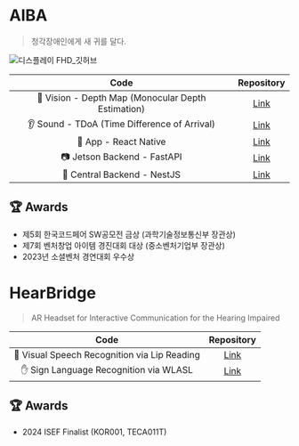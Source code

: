 # AIBA
> 청각장애인에게 새 귀를 달다.

![디스플레이 FHD_깃허브](https://github.com/user-attachments/assets/aa0d9f47-f92d-4917-87d8-3a8a18128e1a)


| Code    | Repository    |
| :---:   | :---:         |
| 👀 Vision - Depth Map (Monocular Depth Estimation) | [Link](https://github.com/team-ruku/aiba-vision) |
| 👂 Sound - TDoA (Time Difference of Arrival) | [Link](https://github.com/team-ruku/aiba-sound) 
| 📱 App - React Native | [Link](https://github.com/team-ruku/aiba-app) |
| 📷 Jetson Backend - FastAPI | [Link](https://github.com/team-ruku/aiba-jetson-backend) |
| 🎯 Central Backend - NestJS | [Link](https://github.com/team-ruku/aiba-central-backend) |

## 🏆 Awards
- 제5회 한국코드페어 SW공모전 금상 (과학기술정보통신부 장관상)
- 제7회 벤처창업 아이템 경진대회 대상 (중소벤처기업부 장관상)
- 2023년 소셜벤처 경연대회 우수상



# HearBridge
> AR Headset for Interactive Communication for the Hearing Impaired

| Code    | Repository    |
| :---:   | :---:         |
| 👄 Visual Speech Recognition via Lip Reading | [Link](https://github.com/team-ruku/hearbridge-vsr) |
| ✋ Sign Language Recognition via WLASL | [Link](https://github.com/team-ruku/hearbridge-slr) |

## 🏆 Awards
- 2024 ISEF Finalist (KOR001, TECA011T)
